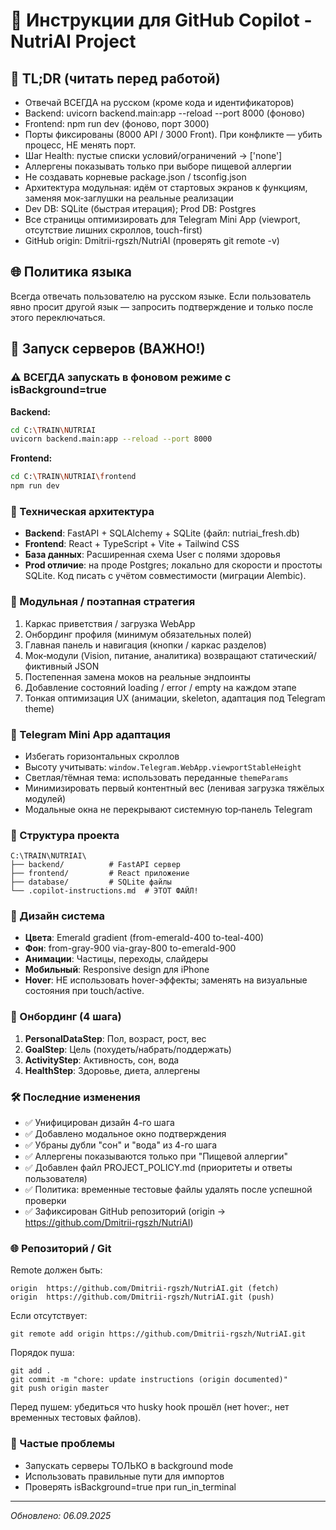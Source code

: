 <!-- COPILOT:SOURCE -->
# 🤖 Инструкции для GitHub Copilot - NutriAI Project

## 🧪 TL;DR (читать перед работой)
- Отвечай ВСЕГДА на русском (кроме кода и идентификаторов)
- Backend: uvicorn backend.main:app --reload --port 8000 (фоново)
- Frontend: npm run dev (фоново, порт 3000)
- Порты фиксированы (8000 API / 3000 Front). При конфликте — убить процесс, НЕ менять порт.
- Шаг Health: пустые списки условий/ограничений → ['none']
- Аллергены показывать только при выборе пищевой аллергии
- Не создавать корневые package.json / tsconfig.json
 - Архитектура модульная: идём от стартовых экранов к функциям, заменяя мок‑заглушки на реальные реализации
 - Dev DB: SQLite (быстрая итерация); Prod DB: Postgres
 - Все страницы оптимизировать для Telegram Mini App (viewport, отсутствие лишних скроллов, touch-first)
 - GitHub origin: Dmitrii-rgszh/NutriAI (проверять git remote -v)

## 🌐 Политика языка
Всегда отвечать пользователю на русском языке. Если пользователь явно просит другой язык — запросить подтверждение и только после этого переключаться.

## 🚀 Запуск серверов (ВАЖНО!)

### ⚠️ ВСЕГДА запускать в фоновом режиме с isBackground=true

**Backend:**
```bash
cd C:\TRAIN\NUTRIAI
uvicorn backend.main:app --reload --port 8000
```

**Frontend:**
```bash
cd C:\TRAIN\NUTRIAI\frontend
npm run dev
```

### 🔧 Техническая архитектура
- **Backend**: FastAPI + SQLAlchemy + SQLite (файл: nutriai_fresh.db)
- **Frontend**: React + TypeScript + Vite + Tailwind CSS
- **База данных**: Расширенная схема User с полями здоровья
 - **Prod отличие**: на проде Postgres; локально для скорости и простоты SQLite. Код писать с учётом совместимости (миграции Alembic).

### 🧩 Модульная / поэтапная стратегия
1. Каркас приветствия / загрузка WebApp
2. Онбординг профиля (минимум обязательных полей)
3. Главная панель и навигация (кнопки / каркас разделов)
4. Мок‑модули (Vision, питание, аналитика) возвращают статический/фиктивный JSON
5. Постепенная замена моков на реальные эндпоинты
6. Добавление состояний loading / error / empty на каждом этапе
7. Тонкая оптимизация UX (анимации, skeleton, адаптация под Telegram theme)

### 📱 Telegram Mini App адаптация
- Избегать горизонтальных скроллов
- Высоту учитывать: `window.Telegram.WebApp.viewportStableHeight`
- Светлая/тёмная тема: использовать переданные `themeParams`
- Минимизировать первый контентный вес (ленивая загрузка тяжёлых модулей)
- Модальные окна не перекрывают системную top‑панель Telegram

### 📁 Структура проекта
```
C:\TRAIN\NUTRIAI\
├── backend/          # FastAPI сервер
├── frontend/         # React приложение  
├── database/         # SQLite файлы
└── .copilot-instructions.md  # ЭТОТ ФАЙЛ!
```

### 🎨 Дизайн система
- **Цвета**: Emerald gradient (from-emerald-400 to-teal-400)
- **Фон**: from-gray-900 via-gray-800 to-emerald-900
- **Анимации**: Частицы, переходы, слайдеры
- **Мобильный**: Responsive design для iPhone
 - **Hover**: НЕ использовать hover-эффекты; заменять на визуальные состояния при touch/active.

### 🔄 Онбординг (4 шага)
1. **PersonalDataStep**: Пол, возраст, рост, вес
2. **GoalStep**: Цель (похудеть/набрать/поддержать)
3. **ActivityStep**: Активность, сон, вода
4. **HealthStep**: Здоровье, диета, аллергены

### 🛠️ Последние изменения
- ✅ Унифицирован дизайн 4-го шага
- ✅ Добавлено модальное окно подтверждения
- ✅ Убраны дубли "сон" и "вода" из 4-го шага
- ✅ Аллергены показываются только при "Пищевой аллергии"
 - ✅ Добавлен файл PROJECT_POLICY.md (приоритеты и ответы пользователя)
 - ✅ Политика: временные тестовые файлы удалять после успешной проверки
 - ✅ Зафиксирован GitHub репозиторий (origin → https://github.com/Dmitrii-rgszh/NutriAI)

### 🌐 Репозиторий / Git
Remote должен быть:
```
origin  https://github.com/Dmitrii-rgszh/NutriAI.git (fetch)
origin  https://github.com/Dmitrii-rgszh/NutriAI.git (push)
```
Если отсутствует:
```
git remote add origin https://github.com/Dmitrii-rgszh/NutriAI.git
```
Порядок пуша:
```
git add .
git commit -m "chore: update instructions (origin documented)"
git push origin master
```
Перед пушем: убедиться что husky hook прошёл (нет hover:, нет временных тестовых файлов).

### 🐛 Частые проблемы
- Запускать серверы ТОЛЬКО в background mode
- Использовать правильные пути для импортов
- Проверять isBackground=true при run_in_terminal

---
*Обновлено: 06.09.2025*
